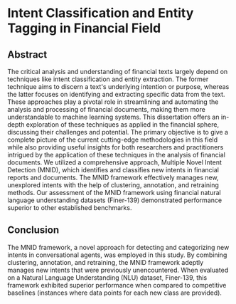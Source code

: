 # Intent Classification and Entity Tagging in Financial Field

## Abstract
The critical analysis and understanding of financial texts largely depend on techniques like intent
classification and entity extraction. The former technique aims to discern a text's underlying
intention or purpose, whereas the latter focuses on identifying and extracting specific data from
the text. These approaches play a pivotal role in streamlining and automating the analysis and
processing of financial documents, making them more understandable to machine learning
systems. This dissertation offers an in-depth exploration of these techniques as applied in the
financial sphere, discussing their challenges and potential. The primary objective is to give a
complete picture of the current cutting-edge methodologies in this field while also providing
useful insights for both researchers and practitioners intrigued by the application of these
techniques in the analysis of financial documents. We utilized a comprehensive approach,
Multiple Novel Intent Detection (MNID), which identifies and classifies new intents in financial
reports and documents. The MNID framework effectively manages new, unexplored intents with
the help of clustering, annotation, and retraining methods. Our assessment of the MNID
framework using financial natural language understanding datasets (Finer-139) demonstrated
performance superior to other established benchmarks.

## Conclusion
The MNID framework, a
novel approach for detecting and categorizing new intents in conversational agents, was
employed in this study. By combining clustering, annotation, and retraining, the MNID
framework adeptly manages new intents that were previously unencountered. When evaluated on
a Natural Language Understanding (NLU) dataset, Finer-139, this framework exhibited superior
performance when compared to competitive baselines (instances where data points for each new
class are provided).
